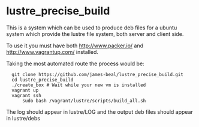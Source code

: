 lustre_precise_build
====================

This is a system which can be used to produce deb files for a ubuntu system which provide the lustre file system, both server and client side.

To use it you must have both http://www.packer.io/ and http://www.vagrantup.com/ installed.

Taking the most automated route the process would be:

```
  git clone https://github.com/james-beal/lustre_precise_build.git
  cd lustre_precise_build
  ./create_box # Wait while your new vm is installed
  vagrant up
  vagrant ssh
      sudo bash /vagrant/lustre/scripts/build_all.sh
```

The log should appear in lustre/LOG and the output deb files should appear in lustre/debs

